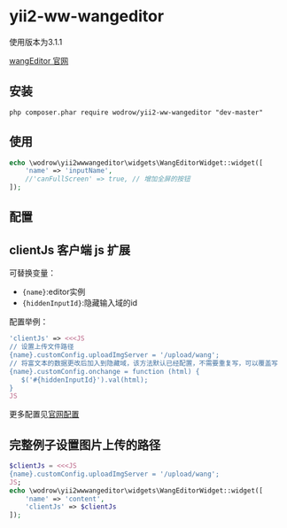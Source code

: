 # yii2-ww-wangeditor
使用版本为3.1.1

[wangEditor 官网](http://www.wangeditor.com/)

安装
------------

```
php composer.phar require wodrow/yii2-ww-wangeditor "dev-master"
```

使用
-----

```php
echo \wodrow\yii2wwwangeditor\widgets\WangEditorWidget::widget([
    'name' => 'inputName',
    //'canFullScreen' => true, // 增加全屏的按钮
]);
```

配置
-----

## clientJs 客户端 js 扩展

可替换变量：

 - `{name}`:editor实例
 - `{hiddenInputId}`:隐藏输入域的id

配置举例：

```php
'clientJs' => <<<JS
// 设置上传文件路径
{name}.customConfig.uploadImgServer = '/upload/wang';
// 将富文本的数据更改后加入到隐藏域，该方法默认已经配置，不需要重复写，可以覆盖写
{name}.customConfig.onchange = function (html) {
   $('#{hiddenInputId}').val(html);
}
JS
```

更多配置见[官网配置](https://www.kancloud.cn/wangfupeng/wangeditor3/332599)

完整例子设置图片上传的路径
-----

```php
$clientJs = <<<JS
{name}.customConfig.uploadImgServer = '/upload/wang';
JS;
echo \wodrow\yii2wwwangeditor\widgets\WangEditorWidget::widget([
    'name' => 'content',
    'clientJs' => $clientJs
]);
```